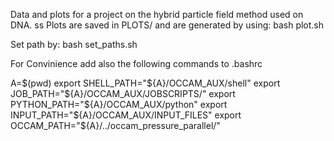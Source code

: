 Data and plots for a project on the hybrid particle field method used on DNA.
ss
Plots are saved in PLOTS/ and are generated by using:
bash plot.sh

Set path by:
bash set_paths.sh

For Convinience add also the following commands to .bashrc

A=$(pwd)
export SHELL_PATH="${A}/OCCAM_AUX/shell"
export JOB_PATH="${A}/OCCAM_AUX/JOBSCRIPTS/"
export PYTHON_PATH="${A}/OCCAM_AUX/python"
export INPUT_PATH="${A}/OCCAM_AUX/INPUT_FILES"
export OCCAM_PATH="${A}/../occam_pressure_parallel/"

